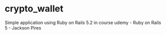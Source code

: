 # crypto_wallet
Simple application using Ruby on Rails 5.2 in course udemy - Ruby on Rails 5 -  Jackson Pires
